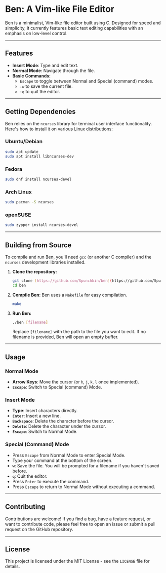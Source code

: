 # Ben: A Vim-like File Editor

Ben is a minimalist, Vim-like file editor built using C. Designed for speed and simplicity, it currently features basic text editing capabilities with an emphasis on low-level control.

---

## Features

* **Insert Mode**: Type and edit text.
* **Normal Mode**: Navigate through the file.
* **Basic Commands**:
    * `Escape` to toggle between Normal and Special (command) modes.
    * `:w` to save the current file.
    * `:q` to quit the editor.

---

## Getting Dependencies

Ben relies on the `ncurses` library for terminal user interface functionality. Here's how to install it on various Linux distributions:

### Ubuntu/Debian

```bash
sudo apt update
sudo apt install libncurses-dev
```

### Fedora

```bash
sudo dnf install ncurses-devel
```

### Arch Linux

```bash
sudo pacman -S ncurses
```

### openSUSE

```bash
sudo zypper install ncurses-devel
```

---

## Building from Source

To compile and run Ben, you'll need `gcc` (or another C compiler) and the `ncurses` development libraries installed.

1.  **Clone the repository:**
    ```bash
    git clone [https://github.com/Spunchkin/ben](https://github.com/Spunchkin/ben)
    cd ben
    ```

2.  **Compile Ben:**
    Ben uses a `Makefile` for easy compilation.
    ```bash
    make
    ```

3.  **Run Ben:**
    ```bash
    ./ben [filename]
    ```
    Replace `[filename]` with the path to the file you want to edit. If no filename is provided, Ben will open an empty buffer.

---

## Usage

### Normal Mode

* **Arrow Keys**: Move the cursor (or `h`, `j`, `k`, `l` once implemented).
* **`Escape`**: Switch to Special (command) Mode.

### Insert Mode

* **Type**: Insert characters directly.
* **`Enter`**: Insert a new line.
* **`Backspace`**: Delete the character before the cursor.
* **`Delete`**: Delete the character under the cursor.
* **`Escape`**: Switch to Normal Mode.

### Special (Command) Mode

* Press `Escape` from Normal Mode to enter Special Mode.
* Type your command at the bottom of the screen.
* **`w`**: Save the file. You will be prompted for a filename if you haven't saved before.
* **`q`**: Quit the editor.
* Press `Enter` to execute the command.
* Press `Escape` to return to Normal Mode without executing a command.

---

## Contributing

Contributions are welcome! If you find a bug, have a feature request, or want to contribute code, please feel free to open an issue or submit a pull request on the GitHub repository.

---

## License

This project is licensed under the MIT License - see the `LICENSE` file for details.
